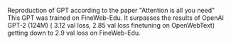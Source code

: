 Reproduction of GPT according to the paper "Attention is all you need"  
This GPT was trained on FineWeb-Edu. It surpasses the results of OpenAI GPT-2 (124M) ( 3.12 val loss, 2.85 val loss finetuning on OpenWebText) getting down to 2.9 val loss on FineWeb-Edu.

